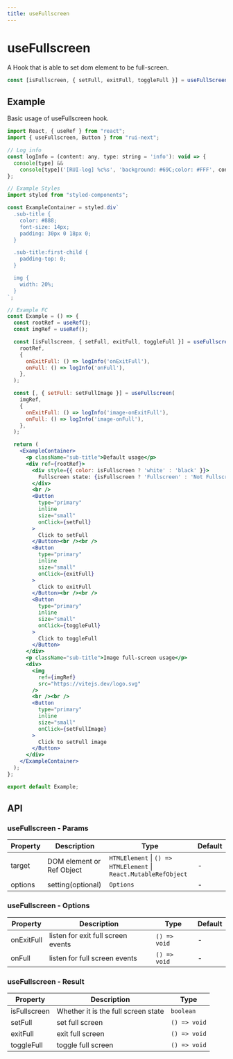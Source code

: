 ```yaml
---
title: useFullscreen
---
```


# useFullscreen

A Hook that is able to set dom element to be full-screen.

```ts
const [isFullscreen, { setFull, exitFull, toggleFull }] = useFullScreen(target, options?:Options);
```

## Example

Basic usage of useFullscreen hook.

```jsx live=local
import React, { useRef } from "react";
import { useFullscreen, Button } from "rui-next";

// Log info
const logInfo = (content: any, type: string = 'info'): void => {
  console[type] &&
    console[type]('[RUI-log] %c%s', 'background: #69C;color: #FFF', content);
};

// Example Styles
import styled from "styled-components";

const ExampleContainer = styled.div`
  .sub-title {
    color: #888;
    font-size: 14px;
    padding: 30px 0 18px 0;
  }

  .sub-title:first-child {
    padding-top: 0;
  }

  img {
    width: 20%;
  }
`;

// Example FC
const Example = () => {
  const rootRef = useRef();
  const imgRef = useRef();

  const [isFullscreen, { setFull, exitFull, toggleFull }] = useFullscreen(
    rootRef,
    {
      onExitFull: () => logInfo('onExitFull'),
      onFull: () => logInfo('onFull'),
    },
  );

  const [, { setFull: setFullImage }] = useFullscreen(
    imgRef,
    {
      onExitFull: () => logInfo('image-onExitFull'),
      onFull: () => logInfo('image-onFull'),
    },
  );

  return (
    <ExampleContainer>
      <p className="sub-title">Default usage</p>
      <div ref={rootRef}>
        <div style={{ color: isFullscreen ? 'white' : 'black' }}>
          Fullscreen state: {isFullscreen ? 'Fullscreen' : 'Not Fullscreen'}
        </div>
        <br />
        <Button
          type="primary"
          inline
          size="small"
          onClick={setFull}
        >
          Click to setFull
        </Button><br /><br />
        <Button
          type="primary"
          inline
          size="small"
          onClick={exitFull}
        >
          Click to exitFull
        </Button><br /><br />
        <Button
          type="primary"
          inline
          size="small"
          onClick={toggleFull}
        >
          Click to toggleFull
        </Button>
      </div>
      <p className="sub-title">Image full-screen usage</p>
      <div>
        <img
          ref={imgRef}
          src="https://vitejs.dev/logo.svg"
        />
        <br /><br />
        <Button
          type="primary"
          inline
          size="small"
          onClick={setFullImage}
        >
          Click to setFull image
        </Button>
      </div>
    </ExampleContainer>
  );
};

export default Example;
```

## API

### useFullscreen - Params

| Property | Description               | Type                                                             | Default |
| -------- | ------------------------- | ---------------------------------------------------------------- | ------- |
| target   | DOM element or Ref Object | `HTMLElement` \| `() => HTMLElement` \| `React.MutableRefObject` | - |
| options  | setting(optional)         | `Options`                                                        | - |

### useFullscreen - Options

| Property   | Description                        | Type         | Default |
| ---------- | ---------------------------------- | ------------ | ------- |
| onExitFull | listen for exit full screen events | `() => void` | - |
| onFull     | listen for full screen events      | `() => void` | - |

### useFullscreen - Result

| Property     | Description        | Type         |
| ------------ | ------------------ | ------------ |
| isFullscreen | Whether it is the full screen state | `boolean` |
| setFull      | set full screen    | `() => void` |
| exitFull     | exit full screen   | `() => void` |
| toggleFull   | toggle full screen | `() => void` |
